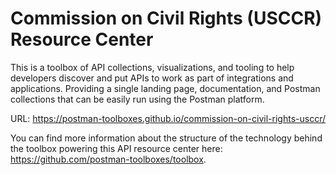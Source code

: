 # Commission on Civil Rights (USCCR) Resource Center
This is a toolbox of API collections, visualizations, and tooling to help developers discover and put APIs to work as part of integrations and applications. Providing a single landing page, documentation, and Postman collections that can be easily run using the Postman platform.

URL: https://postman-toolboxes.github.io/commission-on-civil-rights-usccr/

You can find more information about the structure of the technology behind the toolbox powering this API resource center here: https://github.com/postman-toolboxes/toolbox.
